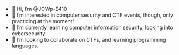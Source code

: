 - 👋 Hi, I’m @JOWp-E410
- 👀 I’m interested in computer security and CTF events, though, only practicing at the moment!
- 🌱 I’m currently learning computer information security, looking into cybersecurity.
- 💞️ I’m looking to collaborate on CTFs, and learning programming languages.

<!---
JOWp-E410/JOWp-E410 is a ✨ special ✨ repository because its `README.md` (this file) appears on your GitHub profile.
You can click the Preview link to take a look at your changes.
--->
